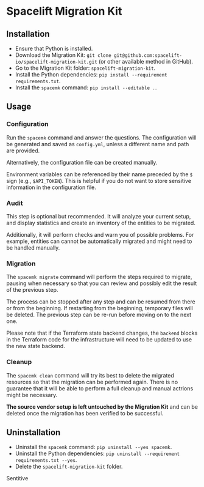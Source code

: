 # Spacelift Migration Kit

## Installation

- Ensure that Python is installed.
- Download the Migration Kit: `git clone git@github.com:spacelift-io/spacelift-migration-kit.git` (or other available
  method in GitHub).
- Go to the Migration Kit folder: `spacelift-migration-kit`.
- Install the Python dependencies: `pip install --requirement requirements.txt`.
- Install the `spacemk` command: `pip install --editable .`.

## Usage

### Configuration

Run the `spacemk` command and answer the questions. The configuration will be generated and saved as `config.yml`,
unless a different name and path are provided.

Alternatively, the configuration file can be created manually.

Environment variables can be referenced by their name preceded by the `$` sign (e.g., `$API_TOKEN`).
This is helpful if you do not want to store sensitive information in the configuration file.

### Audit

This step is optional but recommended. It will analyze your current setup, and display statistics
and create an inventory of the entities to be migrated.

Additionally, it will perform checks and warn you of possible problems. For example, entities can cannot be
automatically migrated and might need to be handled manually.

### Migration

The `spacemk migrate` command will perform the steps required to migrate, pausing when necessary so that you can review
and possibly edit the result of the previous step.

The process can be stopped after any step and can be resumed from there or from the beginning.
If restarting from the beginning, temporary files will be deleted. The previous step can be re-run
before moving on to the next one.

Please note that if the Terraform state backend changes, the `backend` blocks in the Terraform code
for the infrastructure will need to be updated to use the new state backend.

### Cleanup

The `spacemk clean` command will try its best to delete the migrated resources so that the migration
can be performed again. There is no guarantee that it will be able to perform a full cleanup
and manual actrions might be necessary.

**The source vendor setup is left untouched by the Migration Kit** and can be deleted once the migration
has been verified to be successful.

## Uninstallation

- Uninstall the `spacemk` command: `pip uninstall --yes spacemk`.
- Uninstall the Python dependencies: `pip uninstall --requirement requirements.txt --yes`.
- Delete the `spacelift-migration-kit` folder.

Sentitive

